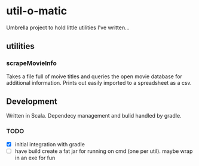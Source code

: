 # util-o-matic
Umbrella project to hold little utilities I've written...

## utilities
### scrapeMovieInfo
Takes a file full of moive titles and queries the open movie database for additional information. Prints out easily imported to a spreadsheet as a csv.

## Development
Written in Scala. Dependecy management and bulid handled by gradle.

### TODO
* [x] initial integration with gradle
* [ ] have build create a fat jar for running on cmd (one per util). maybe wrap in an exe for fun
